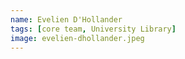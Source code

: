 ```yaml
---
name: Evelien D'Hollander
tags: [core team, University Library]
image: evelien-dhollander.jpeg
---
```

